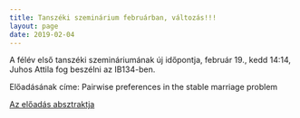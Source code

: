 ```yaml
---
title: Tanszéki szeminárium februárban, változás!!!
layout: page 
date: 2019-02-04
---
```


A félév első tanszéki szemináriumának új időpontja, február 19., kedd 14:14, Juhos Attila fog beszélni az IB134-ben. 

Előadásának címe: Pairwise preferences in the stable marriage problem

[Az előadás absztraktja](juhos_abstract.txt)